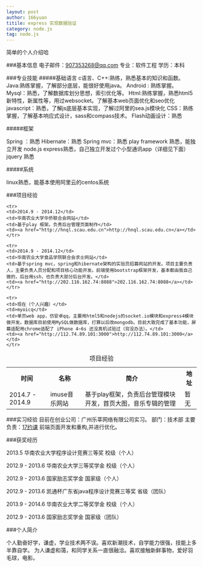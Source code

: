 ```yaml
---
layout: post
author: 166yuan
titile: express 实现数据验证
category: node.js
tag: node.js 
---
```

简单的个人介绍哈

###基本信息
电子邮件：907353268@qq.com
专业：软件工程
学历：本科

###专业技能
#####基础语言
c语言、C++:熟练，熟悉基本的知识和函数。
Java:熟练掌握，了解部分底层，能很好使用java。
Android : 熟练掌握。
Mysql：熟悉，了解数据库划分思想，索引优化等。
Html:熟练掌握，熟悉html5新特性，新属性等，用过websocket。了解基本web页面优化和seo优化
javascript：熟悉，了解js底层基本实现，了解过阿里的sea.js模块化
CSS：熟练掌握，了解基本响应式设计，sass和compass技术。
Flash动画设计：熟悉

#####框架

Spring ：熟悉 
Hibernate：熟悉
Spring mvc：熟悉
play framework 熟悉，能独立开发
node.js express熟悉，自己独立开发过个小型通讯app（详细见下面）
jquery 熟悉

#####系统

linux熟悉，能基本使用阿里云的centos系统


###项目经验

<table>
    <caption>项目经验</caption>
    <tr>
        <th>时间</th>
        <th>名称</th>
        <th>简介</th>
        <th>地址</th>
    </tr>
    <tr>
    <td>2014.7 - 2014.9</td>
    <td>imuse音乐网站</td>
    <td>基于play框架，负责后台管理模块开发，首页大图，音乐专辑的管理</td>
    <td>暂无</td>
    </tr>

    <tr>
    <td>2014.9 - 2014.12</td>
    <td>华南农业大学华侨联合会网站</td>
    <td>基于play 框架。负责后台管理页面制作</td>
    <td><a href="http://hnql.scau.edu.cn">http://hnql.scau.edu.cn</a></td>
    </tr>

    <tr>
    <td>2014.9 - 2014.12</td>
    <td>华南农业大学食品学院联合会求士网站</td>
    <td>基于spring mvc，spring和hibernate架构的实验员招募网站的开发。项目主要负责人，主要负责人员分配和项目核心功能开发。前端使用bootstrap框架开发，基本都由我自己做的，后台用ssh，也负责大部分后台开发。</td>
    <td><a href="http://202.116.162.74:8088">202.116.162.74:8088</a></td>
    </tr>

    <tr>
    <td>现在（个人兴趣）</td>
    <td>myoicq</td>
    <td>单页web app，仿安卓qq，主要用html5和nodejs的socket.io模块和express4模块做开发。数据库目前使用MySQL做数据库，打算以后改mongodb。目前大致完成了基本功能，屏幕适配用chrome适配了 iPhone 4~6s 还没真机试验过（穷没办法）。</td>
    <td><a href="http://112.74.89.101:3000">http://112.74.89.101:3000</a></td>
    </tr>
</table>


###实习经验
目前在创业公司：广州乐莘网络有限公司实习。
部门：技术部
主要负责：[17约课](http://www.17yueke.cn/) 前端页面开发和重构,并进行优化。



###获奖经历

2013.5  华南农业大学程序设计竞赛三等奖 校级（个人）

2012.9 - 2013.6 华南农业大学三等奖学金 校级（个人）

2012.9 - 2013.6 国家励志奖学金 国家级（个人）

2012.9 - 2013.6 凯通杯广东省java程序设计竞赛三等奖 省级（团队）

2013.9 - 2014.6 华南农业大学二等奖学金 校级（个人）

2012.9 - 2013.6 国家励志奖学金 国家级（团队）


###个人简介

个人勤奋好学，谦虚，学业技术两不误。喜欢新潮技术，自学能力很强，技能上多半靠自学。
为人谦虚和蔼，和同学关系一直很融洽。喜欢接触新鲜事物，爱好羽毛球，电影。